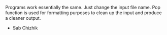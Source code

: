 Programs work essentially the same. Just change the input file name. Pop function is used for formatting purposes to clean up the input and produce a cleaner output.

- Sab Chizhik
